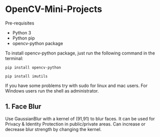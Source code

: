# OpenCV-Mini-Projects
Pre-requisites
- Python 3
- Python pip
- opencv-python package

To install opencv-python package, just run the following command in the terminal:

`pip install opencv-python`

`pip install imutils`

If you have some problems try with sudo for linux and mac users. For Windows users run the shell as administrator.

## 1. Face Blur

Use GaussianBlur with a kernel of (91,91) to blur faces. It can be used for Privacy & Identity Protection in public/private areas. Can increase or decrease blur strength by changing the kernel.
